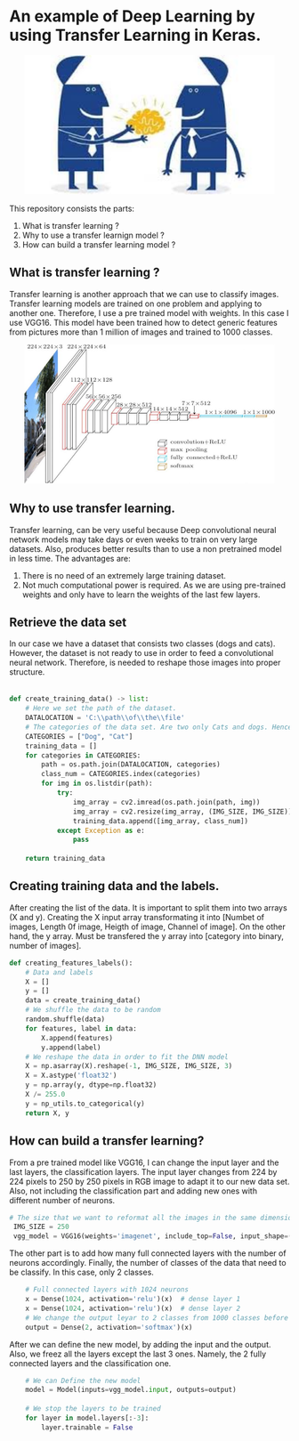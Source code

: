 # An example of Deep Learning by using Transfer Learning in Keras.


<p align="center"> 
<img src="https://github.com/BardisRenos/TransferLearning/blob/master/transferLearning.jfif" width="450" height="250">
</p>



This repository consists the parts:

1. What is transfer learning ?
2. Why to use a transfer learnign model ?
3. How can build a transfer learning model ?


## What is transfer learning ?
Transfer learning is another approach that we can use to classify images. Transfer learning models are trained on one problem and applying to another one. Therefore, I use a pre trained model with weights. In this case I use VGG16. This model have been trained how to detect generic features from pictures more than 1 million of images and trained to 1000 classes. 

<p align="center"> 
<img src="https://github.com/BardisRenos/TransferLearning/blob/master/vgg16.jpg" width="450" height="250">
</p>


## Why to use transfer learning.
Transfer learning, can be very useful because Deep convolutional neural network models may take days or even weeks to train on very large datasets. Also, produces better results than to use a non pretrained model in less time. The advantages are:
    
   1. There is no need of an extremely large training dataset.
   2. Not much computational power is required. As we are using pre-trained weights and only have to learn the weights of the last few          layers.

## Retrieve the data set

In our case we have a dataset that consists two classes (dogs and cats). However, the dataset is not ready to use in order to feed a convolutional neural network. Therefore, is needed to reshape those images into proper structure.   

```python

def create_training_data() -> list:
    # Here we set the path of the dataset.
    DATALOCATION = 'C:\\path\\of\\the\\file'
    # The categories of the data set. Are two only Cats and dogs. Hence, Dog is category 0 and the Cat is 1
    CATEGORIES = ["Dog", "Cat"]
    training_data = []
    for categories in CATEGORIES:
        path = os.path.join(DATALOCATION, categories)
        class_num = CATEGORIES.index(categories)
        for img in os.listdir(path):
            try:
                img_array = cv2.imread(os.path.join(path, img))
                img_array = cv2.resize(img_array, (IMG_SIZE, IMG_SIZE))
                training_data.append([img_array, class_num])
            except Exception as e:
                pass

    return training_data
```

## Creating training data and the labels. 

After creating the list of the data. It is important to split them into two arrays (X and y). Creating the X input array transformating it into [Numbet of images, Length 0f image, Heigth of image, Channel of image]. On the other hand, the y array. Must be transfered the y array into [category into binary, number of images]. 

```python
def creating_features_labels():
    # Data and labels
    X = []
    y = []
    data = create_training_data()
    # We shuffle the data to be random
    random.shuffle(data)
    for features, label in data:
        X.append(features)
        y.append(label)
    # We reshape the data in order to fit the DNN model
    X = np.asarray(X).reshape(-1, IMG_SIZE, IMG_SIZE, 3)
    X = X.astype('float32')
    y = np.array(y, dtype=np.float32)
    X /= 255.0
    y = np_utils.to_categorical(y)
    return X, y
```

## How can build a transfer learning?

From a pre trained model like VGG16, I can change the input layer and the last layers, the classification layers. The input layer changes from 224 by 224 pixels to 250 by 250 pixels in RGB image to adapt it to our new data set. Also, not including the classification part and adding new ones with different number of neurons.

```python
# The size that we want to reformat all the images in the same dimensions
 IMG_SIZE = 250
 vgg_model = VGG16(weights='imagenet', include_top=False, input_shape=(IMG_SIZE, IMG_SIZE, 3))
```

The other part is to add how many full connected layers with the number of neurons accordingly. Finally, the number of classes of the data that need to be classify. In this case, only 2 classes. 

```python
    # Full connected layers with 1024 neurons
    x = Dense(1024, activation='relu')(x)  # dense layer 1
    x = Dense(1024, activation='relu')(x)  # dense layer 2
    # We change the output leyar to 2 classes from 1000 classes before
    output = Dense(2, activation='softmax')(x)
```

After we can define the new model, by adding the input and the output. Also, we freez all the layers except the last 3 ones. Namely, the 2 fully connected layers and the classification one. 

```python
    # We can Define the new model
    model = Model(inputs=vgg_model.input, outputs=output)

    # We stop the layers to be trained
    for layer in model.layers[:-3]:
        layer.trainable = False
```

